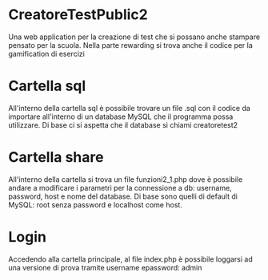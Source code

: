 # CreatoreTestPublic2
 Una web application per la creazione di test che si possano anche stampare pensato per la scuola. Nella parte rewarding si trova anche il codice per la gamification di esercizi
 
# Cartella sql
 All'interno della cartella sql è possibile trovare un file .sql con il codice da importare all'interno di un database MySQL che il programma possa utilizzare. Di base ci si aspetta che il database si chiami creatoretest2
 
# Cartella share
 All'interno della cartella si trova un file funzioni2_1.php dove è possibile andare a modificare i parametri per la connessione a db: username, password, host e nome del database. Di base sono quelli di default di MySQL: root senza password e localhost come host.
 
# Login
 Accedendo alla cartella principale, al file index.php è possibile loggarsi ad una versione di prova tramite username  epassword: admin
